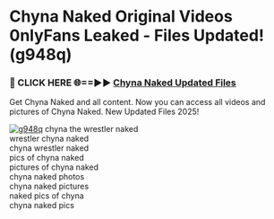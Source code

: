 # Chyna Naked Original Videos 0nlyFans Leaked - Files Updated! (g948q)

<h3>🔴 CLICK HERE 🌐==►► <a href="https://tinyurl.com/yckcrads" rel="nofollow">Chyna Naked Updated Files</a></h3>

Get Chyna Naked and all content. Now you can access all videos and pictures of Chyna Naked. New Updated Files 2025!

[![g948q](https://i.imgur.com/hpKpOFt.gif)](https://tinyurl.com/yckcrads)
chyna the wrestler naked<br>
wrestler chyna naked<br>
chyna wrestler naked<br>
pics of chyna naked<br>
pictures of chyna naked<br>
chyna naked photos<br>
chyna naked pictures<br>
naked pics of chyna<br>
chyna naked pics